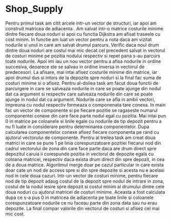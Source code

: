 # Shop_Supply
Pentru  primul task am  citit arcele intr-un vector de structuri, iar apoi am construit matricea de adiacenta . Am salvat intr-o matrice costurile minime dintre fiecare doua noduri si apoi cu functia Dijkstra am afisat traseele cu cost minim. In functie am luat un vector pentru a nota daca am vizitat nodurile si unul in care am salvat drumul parcurs. Verific daca noul drum dintre doua noduri are costul mai mic decat cel precedent salvat in vectorul de costuri minime pe pozitia nodului respectiv si repet pana s-au parcurs toate nodurile. Apoi imi iau un nou vector pentru a afisa nodurile in ordine succesiva, deoarece ele se salvau in ordine inversa in vectorul de predecesori. La afisare, mai intai afisez costurile minime din matrice, iar apoi drumul dus si intors de la depozite spre noduri si la final fac suma de costuri minime si o afisez.
Pentru al-doilea task am facut doua functii de parcurgere in care se salveaza nodurile in care se poate ajunge din nodul dat ca argument si respectiv care salveaza nodurile din care se poate ajunge in nodul dat ca argument. Nodurile care se afla in ambii vectori, impreuna cu nodul respectiv formeaza o componenata tare conexa. In main fac un vector de componente si pe fiecare pozitie se ragaseste numarul componentei conexe din care face parte nodul egal cu pozitia. Mai intai pun 0 in matrice pe coloanele si linile egale cu nodurile de tip depozit pentru a nu fi luate in considerare pentru determinarea componentelor. Dupa calcularea componentelor conexe afisez fiecare componenta pe rand cu ajutorul vectorului de componente.
Pentru al treilea task am creat doua matrici in care se pune 1 pe linia corespunzatoare pozitiei fiecarui nod din cadrul vectorului de zona din care face parte daca are drum direct spre depozitul caruia ii corespunde pozitia in vectorul de depozite egala cu coloana matricei, respectiv daca exista drum direct din spre depozit, in cea  de a doua matrice. Algoritmul merge doar pe cazul particular in care exista doar cate un nod de access spre si din spre depozite si acesta nu e acelasi nod in cele doua cazuri. Intr-un vector de costuri minime, pentru fiecare nod de tip depozit adaug costul de la depozit spre nodul de intrare in zona, costul de la nodul iesire spre depozit si costul minim al drumului dintre cele doua noduri cu ajutorul matricei de costuri minime. Aceasta a fost calculata dupa ce s-a pus 0 in matricea de adiacenta pe toate linile si coloanele corespunzatoare nodurile ce nu faceau parte din zona data sau nu erau depozite. La final compar valorile din vectorul de costuri si afisez cel mai mic cost.


